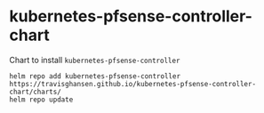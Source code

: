 # kubernetes-pfsense-controller-chart

Chart to install `kubernetes-pfsense-controller`

```
helm repo add kubernetes-pfsense-controller https://travisghansen.github.io/kubernetes-pfsense-controller-chart/charts/
helm repo update
```

